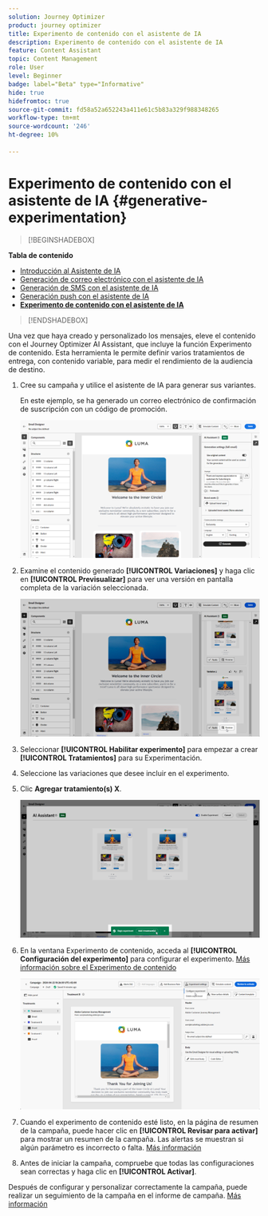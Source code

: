 ```yaml
---
solution: Journey Optimizer
product: journey optimizer
title: Experimento de contenido con el asistente de IA
description: Experimento de contenido con el asistente de IA
feature: Content Assistant
topic: Content Management
role: User
level: Beginner
badge: label="Beta" type="Informative"
hide: true
hidefromtoc: true
source-git-commit: fd58a52a652243a411e61c5b83a329f988348265
workflow-type: tm+mt
source-wordcount: '246'
ht-degree: 10%

---
```


# Experimento de contenido con el asistente de IA {#generative-experimentation}

>[!BEGINSHADEBOX]

**Tabla de contenido**

* [Introducción al Asistente de IA](gs-generative.md)
* [Generación de correo electrónico con el asistente de IA](generative-email.md)
* [Generación de SMS con el asistente de IA](generative-sms.md)
* [Generación push con el asistente de IA](generative-push.md)
* **[Experimento de contenido con el asistente de IA](generative-experimentation.md)**

>[!ENDSHADEBOX]

Una vez que haya creado y personalizado los mensajes, eleve el contenido con el Journey Optimizer AI Assistant, que incluye la función Experimento de contenido. Esta herramienta le permite definir varios tratamientos de entrega, con contenido variable, para medir el rendimiento de la audiencia de destino.

1. Cree su campaña y utilice el asistente de IA para generar sus variantes.

   En este ejemplo, se ha generado un correo electrónico de confirmación de suscripción con un código de promoción.

   ![](assets/experiment-genai-1.png)

1. Examine el contenido generado **[!UICONTROL Variaciones]** y haga clic en **[!UICONTROL Previsualizar]** para ver una versión en pantalla completa de la variación seleccionada.

   ![](assets/experiment-genai-2.png)

1. Seleccionar **[!UICONTROL Habilitar experimento]** para empezar a crear **[!UICONTROL Tratamientos]** para su Experimentación.

1. Seleccione las variaciones que desee incluir en el experimento.

1. Clic **Agregar tratamiento(s) X**.

   ![](assets/experiment-genai-3.png)

1. En la ventana Experimento de contenido, acceda al **[!UICONTROL Configuración del experimento]** para configurar el experimento. [Más información sobre el Experimento de contenido](../campaigns/content-experiment.md)

   ![](assets/experiment-genai-4.png)

1. Cuando el experimento de contenido esté listo, en la página de resumen de la campaña, puede hacer clic en **[!UICONTROL Revisar para activar]** para mostrar un resumen de la campaña. Las alertas se muestran si algún parámetro es incorrecto o falta. [Más información](../campaigns/content-experiment.md#treatment-experiment)

1. Antes de iniciar la campaña, compruebe que todas las configuraciones sean correctas y haga clic en **[!UICONTROL Activar]**.

Después de configurar y personalizar correctamente la campaña, puede realizar un seguimiento de la campaña en el informe de campaña. [Más información](../reports/campaign-global-report.md)
